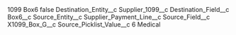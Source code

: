 <?xml version="1.0" encoding="UTF-8"?>
<CustomMetadata xmlns="http://soap.sforce.com/2006/04/metadata" xmlns:xsi="http://www.w3.org/2001/XMLSchema-instance" xmlns:xsd="http://www.w3.org/2001/XMLSchema">
    <label>1099 Box6</label>
    <protected>false</protected>
    <values>
        <field>Destination_Entity__c</field>
        <value xsi:type="xsd:string">Supplier_1099__c</value>
    </values>
    <values>
        <field>Destination_Field__c</field>
        <value xsi:type="xsd:string">Box6__c</value>
    </values>
    <values>
        <field>Source_Entity__c</field>
        <value xsi:type="xsd:string">Supplier_Payment_Line__c</value>
    </values>
    <values>
        <field>Source_Field__c</field>
        <value xsi:type="xsd:string">X1099_Box_G__c</value>
    </values>
    <values>
        <field>Source_Picklist_Value__c</field>
        <value xsi:type="xsd:string">6 Medical</value>
    </values>
</CustomMetadata>
